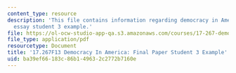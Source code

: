 ```yaml
---
content_type: resource
description: 'This file contains information regarding democracy in America: final
  essay student 3 example.'
file: https://ol-ocw-studio-app-qa.s3.amazonaws.com/courses/17-267-democracy-in-america-fall-2013/ba39ef66183c86b149632c2772b7160e_MIT17_267F13_Stu3Final.pdf
file_type: application/pdf
resourcetype: Document
title: '17.267F13 Democracy In America: Final Paper Student 3 Example'
uid: ba39ef66-183c-86b1-4963-2c2772b7160e
---
```

